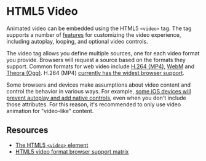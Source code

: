 # HTML5 Video

Animated video can be embedded using the HTML5 `<video>` tag. The tag supports a number of [features](https://developer.mozilla.org/en-US/docs/Web/HTML/Element/video#Attributes) for customizing the video experience, including autoplay, looping, and optional video controls.

The video tag allows you define multiple sources, one for each video format you provide. Browsers will request a source based on the formats they support. Common formats for web video include [H.264 (MP4)](https://en.wikipedia.org/wiki/H.264/MPEG-4_AVC), [WebM](https://en.wikipedia.org/wiki/WebM) and [Theora (Ogg)](https://en.wikipedia.org/wiki/Theora). H.264 (MP4) [currently has the widest browser support](https://en.wikipedia.org/wiki/HTML5_video#Browser_support).

Some browsers and devices make assumptions about video content and control the behavior in various ways. For example, [some iOS devices will prevent autoplay and add native controls](https://webkit.org/blog/6784/new-video-policies-for-ios/), even when you don't include those attributes. For this reason, it's recommended to only use video animation for "video-like" content.


## Resources

* [The HTML5 `<video>` element](https://developer.mozilla.org/en-US/docs/Web/HTML/Element/video)
* [HTML5 video format browser support matrix](https://en.wikipedia.org/wiki/HTML5_video#Browser_support)
